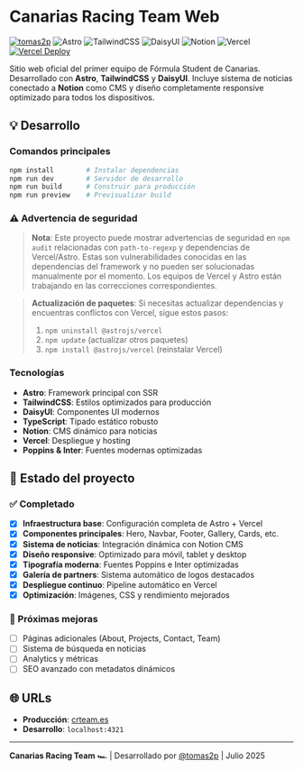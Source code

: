 # Canarias Racing Team Web

[![tomas2p](https://img.shields.io/badge/Developed_by-Tomas2p-c97a00?style=for-the-badge)](https://github.com/tomas2p)
![Astro](https://img.shields.io/badge/Built_with-Astro-0f172a?style=for-the-badge&logo=astro&logoColor=white)
![TailwindCSS](https://img.shields.io/badge/Styled_with-TailwindCSS-06b6d4?style=for-the-badge&logo=tailwindcss&logoColor=white)
![DaisyUI](https://img.shields.io/badge/UI-DaisyUI-5a0fc8?style=for-the-badge&logo=daisyui&logoColor=white)
![Notion](https://img.shields.io/badge/CMS-Notion-000000?style=for-the-badge&logo=notion&logoColor=white)
![Vercel](https://img.shields.io/badge/Deploy-Vercel-000000?style=for-the-badge&logo=vercel&logoColor=white)
[![Vercel Deploy](https://deploy-badge.vercel.app/vercel/tomas2p?style=for-the-badge&name=Status)](https://vercel.com/tomas2ps-projects/crteam-web)

Sitio web oficial del primer equipo de Fórmula Student de Canarias.  
Desarrollado con **Astro**, **TailwindCSS** y **DaisyUI**. Incluye sistema de noticias conectado a **Notion** como CMS y diseño completamente responsive optimizado para todos los dispositivos.

## 💡 Desarrollo

### Comandos principales

```bash
npm install        # Instalar dependencias
npm run dev        # Servidor de desarrollo
npm run build      # Construir para producción
npm run preview    # Previsualizar build
```

### ⚠️ Advertencia de seguridad

> **Nota**: Este proyecto puede mostrar advertencias de seguridad en `npm audit` relacionadas con `path-to-regexp` y dependencias de Vercel/Astro. Estas son vulnerabilidades conocidas en las dependencias del framework y no pueden ser solucionadas manualmente por el momento. Los equipos de Vercel y Astro están trabajando en las correcciones correspondientes.

> **Actualización de paquetes**: Si necesitas actualizar dependencias y encuentras conflictos con Vercel, sigue estos pasos:
> 1. `npm uninstall @astrojs/vercel`
> 2. `npm update` (actualizar otros paquetes)
> 3. `npm install @astrojs/vercel` (reinstalar Vercel)

### Tecnologías

- **Astro**: Framework principal con SSR
- **TailwindCSS**: Estilos optimizados para producción
- **DaisyUI**: Componentes UI modernos
- **TypeScript**: Tipado estático robusto
- **Notion**: CMS dinámico para noticias
- **Vercel**: Despliegue y hosting
- **Poppins & Inter**: Fuentes modernas optimizadas

## 📝 Estado del proyecto

### ✅ Completado

- [x] **Infraestructura base**: Configuración completa de Astro + Vercel
- [x] **Componentes principales**: Hero, Navbar, Footer, Gallery, Cards, etc.
- [x] **Sistema de noticias**: Integración dinámica con Notion CMS
- [x] **Diseño responsive**: Optimizado para móvil, tablet y desktop
- [x] **Tipografía moderna**: Fuentes Poppins e Inter optimizadas
- [x] **Galería de partners**: Sistema automático de logos destacados
- [x] **Despliegue continuo**: Pipeline automático en Vercel
- [x] **Optimización**: Imágenes, CSS y rendimiento mejorados

### 🚧 Próximas mejoras

- [ ] Páginas adicionales (About, Projects, Contact, Team)
- [ ] Sistema de búsqueda en noticias
- [ ] Analytics y métricas
- [ ] SEO avanzado con metadatos dinámicos

## 🌐 URLs

- **Producción**: [crteam.es](https://crteam.es)
- **Desarrollo**: `localhost:4321`

---

**Canarias Racing Team** 🏎️ | Desarrollado por [@tomas2p](https://github.com/tomas2p) | Julio 2025
